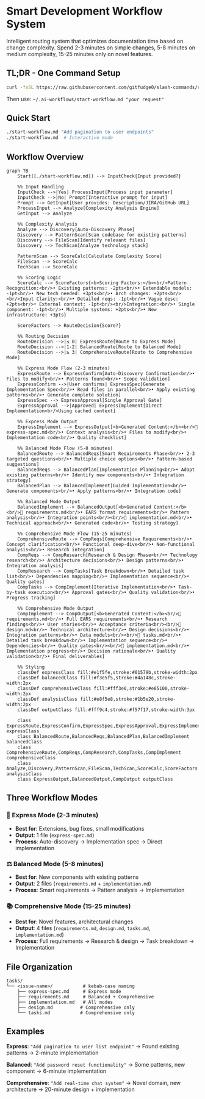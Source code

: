 # Smart Development Workflow System

Intelligent routing system that optimizes documentation time based on change complexity. Spend 2-3 minutes on simple changes, 5-8 minutes on medium complexity, 15-25 minutes only on novel features.

## TL;DR - One Command Setup

```bash
curl -fsSL https://raw.githubusercontent.com/gitfudge0/slash-commands/refs/heads/main/setup.sh | bash
```

Then use: `~/.ai-workflows/start-workflow.md "your request"`

## Quick Start

```bash
./start-workflow.md "Add pagination to user endpoints"
./start-workflow.md  # Interactive mode
```

## Workflow Overview

```mermaid
graph TB
    Start([./start-workflow.md]) --> InputCheck{Input provided?}

    %% Input Handling
    InputCheck -->|Yes| ProcessInput[Process input parameter]
    InputCheck -->|No| Prompt[Interactive prompt for input]
    Prompt --> GetInput[User provides: Description/JIRA/GitHub URL]
    ProcessInput --> Analyze[Complexity Analysis Engine]
    GetInput --> Analyze

    %% Complexity Analysis
    Analyze --> Discovery[Auto-Discovery Phase]
    Discovery --> PatternScan[Scan codebase for existing patterns]
    Discovery --> FileScan[Identify relevant files]
    Discovery --> TechScan[Analyze technology stack]

    PatternScan --> ScoreCalc[Calculate Complexity Score]
    FileScan --> ScoreCalc
    TechScan --> ScoreCalc

    %% Scoring Logic
    ScoreCalc --> ScoreFactors{<b>Scoring Factors:</b><br/>Pattern Recognition:<br/>• Existing patterns: -2pts<br/>• Extendable models: -1pt<br/>• New tech needed: +3pts<br/>• Arch changes: +2pts<br/><br/>Input Clarity:<br/>• Detailed reqs: -1pt<br/>• Vague desc: +2pts<br/>• External context: -1pt<br/><br/>Integration:<br/>• Single component: -1pt<br/>• Multiple systems: +2pts<br/>• New infrastructure: +3pts}

    ScoreFactors --> RouteDecision{Score?}

    %% Routing Decision
    RouteDecision -->|≤ 0| ExpressRoute[Route to Express Mode]
    RouteDecision -->|1-2| BalancedRoute[Route to Balanced Mode]
    RouteDecision -->|≥ 3| ComprehensiveRoute[Route to Comprehensive Mode]

    %% Express Mode Flow (2-3 minutes)
    ExpressRoute --> ExpressConfirm[Auto-Discovery Confirmation<br/>• Files to modify<br/>• Patterns found<br/>• Scope validation]
    ExpressConfirm -->|User confirms| ExpressSpec[Generate Implementation Spec<br/>• Read files in parallel<br/>• Apply existing patterns<br/>• Generate complete solution]
    ExpressSpec --> ExpressApproval[Single Approval Gate]
    ExpressApproval -->|Approved| ExpressImplement[Direct Implementation<br/>Using cached context]

    %% Express Mode Output
    ExpressImplement --> ExpressOutput[<b>Generated Content:</b><br/>📄 express-spec.md<br/>• Context analysis<br/>• Files to modify<br/>• Implementation code<br/>• Quality checklist]

    %% Balanced Mode Flow (5-8 minutes)
    BalancedRoute --> BalancedReqs[Smart Requirements Phase<br/>• 2-3 targeted questions<br/>• Multiple choice options<br/>• Pattern-based suggestions]
    BalancedReqs --> BalancedPlan[Implementation Planning<br/>• Adapt existing patterns<br/>• Identify new components<br/>• Integration strategy]
    BalancedPlan --> BalancedImplement[Guided Implementation<br/>• Generate components<br/>• Apply patterns<br/>• Integration code]

    %% Balanced Mode Output
    BalancedImplement --> BalancedOutput[<b>Generated Content:</b><br/>📄 requirements.md<br/>• EARS format requirements<br/>• Pattern analysis<br/>• Integration points<br/><br/>📄 implementation.md<br/>• Technical approach<br/>• Generated code<br/>• Testing strategy]

    %% Comprehensive Mode Flow (15-25 minutes)
    ComprehensiveRoute --> CompReqs[Comprehensive Requirements<br/>• Concept clarification<br/>• Functional deep-dive<br/>• Non-functional analysis<br/>• Research integration]
    CompReqs --> CompResearch[Research & Design Phase<br/>• Technology research<br/>• Architecture decisions<br/>• Design patterns<br/>• Integration analysis]
    CompResearch --> CompTasks[Task Breakdown<br/>• Detailed task list<br/>• Dependencies mapping<br/>• Implementation sequence<br/>• Quality gates]
    CompTasks --> CompImplement[Iterative Implementation<br/>• Task-by-task execution<br/>• Approval gates<br/>• Quality validation<br/>• Progress tracking]

    %% Comprehensive Mode Output
    CompImplement --> CompOutput[<b>Generated Content:</b><br/>📄 requirements.md<br/>• Full EARS requirements<br/>• Research findings<br/>• User stories<br/>• Acceptance criteria<br/><br/>📄 design.md<br/>• Technical architecture<br/>• Design decisions<br/>• Integration patterns<br/>• Data models<br/><br/>📄 tasks.md<br/>• Detailed task breakdown<br/>• Implementation sequence<br/>• Dependencies<br/>• Quality gates<br/><br/>📄 implementation.md<br/>• Implementation progress<br/>• Decision rationale<br/>• Quality validation<br/>• Final deliverables]

    %% Styling
    classDef expressClass fill:#e1f5fe,stroke:#01579b,stroke-width:2px
    classDef balancedClass fill:#f3e5f5,stroke:#4a148c,stroke-width:2px
    classDef comprehensiveClass fill:#fff3e0,stroke:#e65100,stroke-width:2px
    classDef analysisClass fill:#e8f5e8,stroke:#1b5e20,stroke-width:2px
    classDef outputClass fill:#fff9c4,stroke:#f57f17,stroke-width:3px

    class ExpressRoute,ExpressConfirm,ExpressSpec,ExpressApproval,ExpressImplement expressClass
    class BalancedRoute,BalancedReqs,BalancedPlan,BalancedImplement balancedClass
    class ComprehensiveRoute,CompReqs,CompResearch,CompTasks,CompImplement comprehensiveClass
    class Analyze,Discovery,PatternScan,FileScan,TechScan,ScoreCalc,ScoreFactors analysisClass
    class ExpressOutput,BalancedOutput,CompOutput outputClass
```

## Three Workflow Modes

### 🚀 Express Mode (2-3 minutes)

- **Best for**: Extensions, bug fixes, small modifications
- **Output**: 1 file (`express-spec.md`)
- **Process**: Auto-discovery → Implementation spec → Direct implementation

### ⚖️ Balanced Mode (5-8 minutes)

- **Best for**: New components with existing patterns
- **Output**: 2 files (`requirements.md` + `implementation.md`)
- **Process**: Smart requirements → Pattern analysis → Implementation

### 📚 Comprehensive Mode (15-25 minutes)

- **Best for**: Novel features, architectural changes
- **Output**: 4 files (`requirements.md`, `design.md`, `tasks.md`, `implementation.md`)
- **Process**: Full requirements → Research & design → Task breakdown → Implementation

## File Organization

```
tasks/
└── <issue-name>/           # kebab-case naming
    ├── express-spec.md     # Express mode
    ├── requirements.md     # Balanced + Comprehensive
    ├── implementation.md   # All modes
    ├── design.md          # Comprehensive only
    └── tasks.md           # Comprehensive only
```

## Examples

**Express**: `"Add pagination to user list endpoint"` → Found existing patterns → 2-minute implementation

**Balanced**: `"Add password reset functionality"` → Some patterns, new component → 6-minute implementation

**Comprehensive**: `"Add real-time chat system"` → Novel domain, new architecture → 20-minute design + implementation

